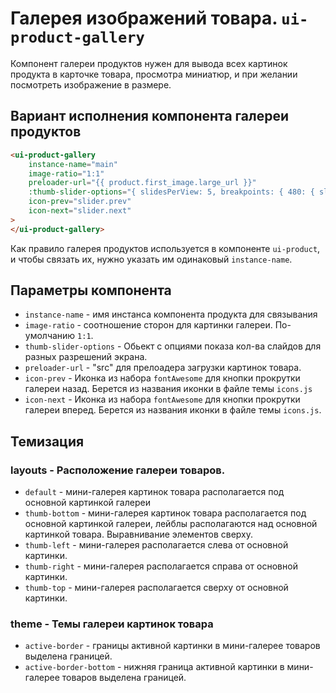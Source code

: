 # Галерея изображений товара. `ui-product-gallery`

Компонент галереи продуктов нужен для вывода всех картинок продукта в карточке товара, просмотра миниатюр, и при желании посмотреть изображение в размере.

## Вариант исполнения компонента галереи продуктов

```html
<ui-product-gallery
	instance-name="main"
	image-ratio="1:1"
	preloader-url="{{ product.first_image.large_url }}"
	:thumb-slider-options="{ slidesPerView: 5, breakpoints: { 480: { slidesPerView: 3 }, md: { slidesPerView: 5 }}, spaceBetween: 5 }"
	icon-prev="slider.prev"
	icon-next="slider.next"
>
</ui-product-gallery>
```

Как правило галерея продуктов используется в компоненте `ui-product`, и чтобы связать их, нужно указать им одинаковый `instance-name`.

## Параметры компонента

- `instance-name` - имя инстанса компонента продукта для связывания
- `image-ratio` - соотношение сторон для картинки галереи. По-умолчанию `1:1`.
- `thumb-slider-options` - Обьект с опциями показа кол-ва слайдов для разных разрешений экрана.
- `preloader-url` - "src" для прелоадера загрузки картинок товара.
- `icon-prev` - Иконка из набора `fontAwesome` для кнопки прокрутки галереи назад. Берется из названия иконки в файле темы `icons.js`
- `icon-next` - Иконка из набора `fontAwesome` для кнопки прокрутки галереи вперед. Берется из названия иконки в файле темы `icons.js`.

## Темизация

### layouts - Расположение галереи товаров.

* `default` - мини-галерея картинок товара располагается под основной картинкой галереи
* `thumb-bottom` -  мини-галерея картинок товара располагается под основной картинкой галереи, лейблы располагаются над основной картинкой товара. Выравнивание элементов сверху.
* `thumb-left` - мини-галерея располагается слева от основной картинки.
* `thumb-right` - мини-галерея располагается справа от основной картинки.
* `thumb-top` - мини-галерея располагается сверху от основной картинки.

### theme - Темы галереи картинок товара

* `active-border` - границы активной картинки в мини-галерее товаров выделена границей.
* `active-border-bottom` - нижняя граница активной картинки в мини-галерее товаров выделена границей.
